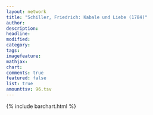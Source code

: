 ```yaml
---
layout: network
title: "Schiller, Friedrich: Kabale und Liebe (1784)"
author:
description:
headline:
modified:
category:
tags:
imagefeature: 
mathjax: 
chart: 
comments: true
featured: false
list: true
amounttsv: 96.tsv
---
```

{% include barchart.html %}
